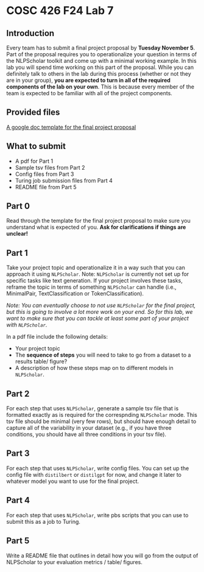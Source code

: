# COSC 426 F24 Lab 7

## Introduction

Every team has to submit a final project proposal by **Tuesday November 5**. Part of the proposal requires you to operationalize your question in terms of the NLPScholar toolkit and come up with a minimal working example. In this lab you will spend time working on this part of the proposal. While you can definitely talk to others in the lab during this process (whether or not they are in your group), **you are expected to turn in all of the required components of the lab on your own**. This is because every member of the team is expected to be familiar with all of the project components. 

## Provided files

[A google doc template for the final project proposal](https://docs.google.com/document/d/1WhDwPMXrs0_b4svbO9RI5E4jZLQHGsJNZPMMfXL79fk/edit?usp=sharing)

## What to submit

- A pdf for Part 1
- Sample tsv files from Part 2
- Config files from Part 3
- Turing job submission files from Part 4
- README file from Part 5

## Part 0

Read through the template for the final project proposal to make sure you understand what is expected of you. **Ask for clarifications if things are unclear!**

## Part 1

Take your project topic and operationalize it in a way such that you can approach it using `NLPScholar`. Note: `NLPScholar` is currently not set up for specific tasks like text generation. If your project involves these tasks, reframe the topic in terms of something `NLPScholar` can handle (i.e., MinimalPair, TextClassification or TokenClassification). 

*Note: You can eventually choose to not use `NLPScholar` for the final project, but this is going to involve a lot more work on your end. So for this lab, we want to make sure that you can tackle at least some part of your project with `NLPScholar`.*

In a pdf file include the following details: 

- Your project topic
- The **sequence of steps** you will need to take to go from a dataset to a results table/ figure?
- A description of how these steps map on to different models in `NLPScholar`. 

## Part 2

For each step that uses `NLPScholar`, generate a sample tsv file that is formatted exactly as is required for the correspnding `NLPScholar` mode. This tsv file should be minimal (very few rows), but should have enough detail to capture all of the variability in your dataset (e.g., if you have three conditions,  you should have all three conditions in your tsv file). 


## Part 3

For each step that uses `NLPScholar`, write config files. You can set up the config file with `distilbert` or `distilgpt` for now, and change it later to whatever model you want to use for the final project. 

## Part 4

For each step that uses `NLPScholar`, write pbs scripts that you can use to submit this as a job to Turing. 

## Part 5

Write a README file that outlines in detail how you will go from the output of NLPScholar to your evaluation metrics / table/ figures. 






